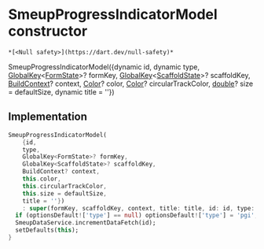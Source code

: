 


# SmeupProgressIndicatorModel constructor




    *[<Null safety>](https://dart.dev/null-safety)*



SmeupProgressIndicatorModel({dynamic id, dynamic type, [GlobalKey](https://api.flutter.dev/flutter/widgets/GlobalKey-class.html)&lt;[FormState](https://api.flutter.dev/flutter/widgets/FormState-class.html)>? formKey, [GlobalKey](https://api.flutter.dev/flutter/widgets/GlobalKey-class.html)&lt;[ScaffoldState](https://api.flutter.dev/flutter/material/ScaffoldState-class.html)>? scaffoldKey, [BuildContext](https://api.flutter.dev/flutter/widgets/BuildContext-class.html)? context, [Color](https://api.flutter.dev/flutter/dart-ui/Color-class.html)? color, [Color](https://api.flutter.dev/flutter/dart-ui/Color-class.html)? circularTrackColor, [double](https://api.flutter.dev/flutter/dart-core/double-class.html)? size = defaultSize, dynamic title = ''})





## Implementation

```dart
SmeupProgressIndicatorModel(
    {id,
    type,
    GlobalKey<FormState>? formKey,
    GlobalKey<ScaffoldState>? scaffoldKey,
    BuildContext? context,
    this.color,
    this.circularTrackColor,
    this.size = defaultSize,
    title = ''})
    : super(formKey, scaffoldKey, context, title: title, id: id, type: type) {
  if (optionsDefault!['type'] == null) optionsDefault!['type'] = 'pgi';
  SmeupDataService.incrementDataFetch(id);
  setDefaults(this);
}
```







